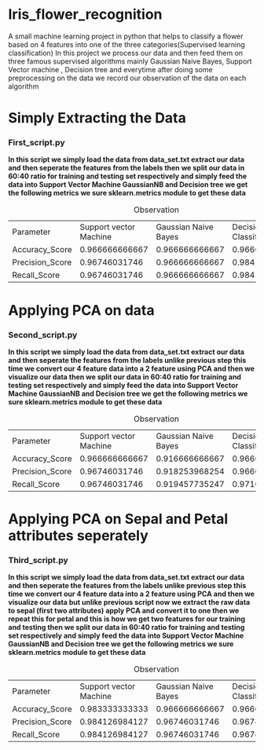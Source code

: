 # Iris_flower_recognition
A small machine learning project in python that helps to classify a flower based on 4 features into one of the three categories(Supervised learning classification)
In this project we process our data and then feed them on three famous supervised algorithms mainly Gaussian Naive Bayes, Support Vector
machine , Decision tree and everytime after doing some preprocessing on the data we record our observation of the data on each algorithm
<strong><h1> Simply Extracting the Data </h1><strong> 
  <a href="First_test.py" style="text-decoration:none"><h3> First_script.py </h3></a>
  In this script we simply load the data from data_set.txt extract our data and then seperate the features from the labels
  then we split our data in 60:40 ratio for training and testing set respectively and simply feed the data into Support Vector Machine 
  GaussianNB and Decision tree we get the following metrics we sure sklearn.metrics module to get these data 
<table>
  <caption> Observation </caption>
  <tr>
    <td>
      Parameter
    </td>
    <td>
      Support vector Machine
    </td>
    <td>
      Gaussian Naive Bayes
    </td>
    <td>
      Decision tree Classifier
    </td>  
  </tr>   
  <tr>
    <td>
      Accuracy_Score
    </td>
    <td>
      0.966666666667
    </td>
    <td>
      0.966666666667
    </td>
    <td>
      0.966666666667
    </td>  
   </tr>
   <tr>
    <td>
      Precision_Score
    </td>
    <td>
      0.96746031746
    </td>
    <td>
      0.966666666667
    </td>
    <td>
      0.984126984127
    </td>  
  </tr>
  <tr>
    <td>
      Recall_Score
    </td>
    <td>
      0.96746031746
    </td>
    <td>
      0.966666666667
    </td>
    <td>
      0.984126984127
    </td>  
  </tr>	
</table>  
<strong><h1> Applying PCA on data </h1><strong> 
  <a href="Second_script.py" style="text-decoration:none"><h3> Second_script.py </h3></a>
  <p>In this script we simply load the data from data_set.txt extract our data and then seperate the features from the labels
  unlike previous step this time we convert our 4 feature data into a 2 feature using PCA and then we visualize our data
  then we split our data in 60:40 ratio for training and testing set respectively and simply feed the data into Support Vector Machine 
  GaussianNB and Decision tree we get the following metrics we sure sklearn.metrics module to get these data </p>
  <table>
  <caption> Observation </caption>
  <tr>
    <td>
      Parameter
    </td>
    <td>
      Support vector Machine
    </td>
    <td>
      Gaussian Naive Bayes
    </td>
    <td>
      Decision tree Classifier
    </td>  
  </tr>   
  <tr>
    <td>
      Accuracy_Score
    </td>
    <td>
      0.966666666667
    </td>
    <td>
      0.916666666667
    </td>
    <td>
      0.966666666667
    </td>  
  </tr>
   <tr>
    <td>
      Precision_Score
    </td>
    <td>
      0.96746031746
    </td>
    <td>
      0.918253968254
    </td>
    <td>
      0.966666666667
    </td>  
  </tr>
  <tr>
    <td>
      Recall_Score
    </td>
    <td>
      0.96746031746
    </td>
    <td>
      0.919457735247
    </td>
    <td>
      0.971014492754
    </td>  
  </tr>  
</table>  
<strong><h1> Applying PCA on Sepal and Petal attributes seperately </h1><strong> 
  <a href="Third_script.py" style="text-decoration:none"><h3> Third_script.py </h3></a>
  <p>In this script we simply load the data from data_set.txt extract our data and then seperate the features from the labels
  unlike previous step this time we convert our 4 feature data into a 2 feature using PCA and then we visualize our data
  but unlike previous script now we extract the raw data to sepal (first two attributes) apply PCA and convert it to one 
  then we repeat this for petal and this is how we get two features for our training and testing then we split our data 
  in 60:40 ratio for training and testing set respectively and simply feed the data into Support Vector Machine 
  GaussianNB and Decision tree we get the following metrics we sure sklearn.metrics module to get these data </p>  
<table>
  <caption> Observation </caption>
  <tr>
    <td>
      Parameter
    </td>
    <td>
      Support vector Machine
    </td>
    <td>
      Gaussian Naive Bayes
    </td>
    <td>
      Decision tree Classifier
    </td>  
  </tr>   
  <tr>
    <td>
      Accuracy_Score
    </td>
    <td>
      0.983333333333
    </td>
    <td>
      0.966666666667
    </td>
    <td>
      0.966666666667
    </td>  
  </tr>
   <tr>
    <td>
      Precision_Score
    </td>
    <td>
      0.984126984127
    </td>
    <td>
      0.96746031746
    </td>
    <td>
      0.96746031746
    </td>  
  </tr>
  <tr>
    <td>
      Recall_Score
    </td>
    <td>
      0.984126984127
    </td>
    <td>
      0.96746031746
    </td>
    <td>
      0.96746031746
    </td>  
  </tr>  
</table>  
